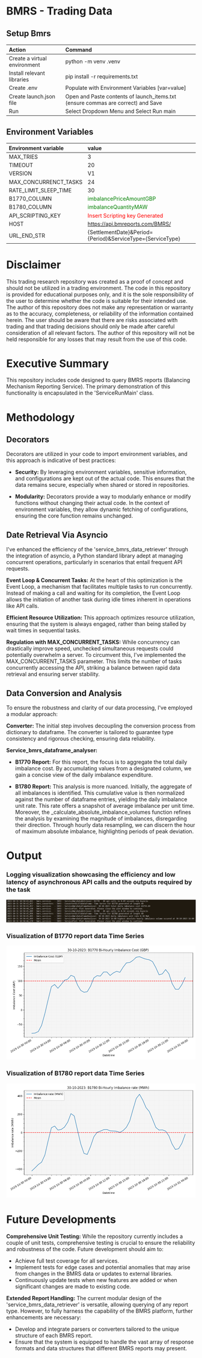 
 
# **BMRS** - Trading Data

## Setup Bmrs

|Action|Command
| :-| :-
|Create a virtual environment| python -m venv .venv
|Install relevant libraries | pip install -r requirements.txt|
|Create .env | Populate with Environment Variables [var=value]|
|Create launch.json file| Open and Paste contents of launch_items.txt (ensure commas are correct) and Save|
|Run|Select Dropdown Menu and Select Run main|

## Environment Variables

|Environment variable|value|
| :-| :-
|MAX_TRIES | 3
|TIMEOUT | 20
|VERSION | V1
|MAX_CONCURRENCT_TASKS| 24
|RATE_LIMIT_SLEEP_TIME| 30 
|B1770_COLUMN|  <span style="color:green">imbalancePriceAmountGBP
|B1780_COLUMN|  <span style="color:green">imbalanceQuantityMAW
|API_SCRIPTING_KEY | <span style="color:red">Insert Scripting key Generated</span>
|HOST| https://api.bmreports.com/BMRS/
|URL_END_STR| {SettlementDate}&Period={Period}&ServiceType={ServiceType}

# Disclaimer

This trading research repository was created as a proof of concept and should not be utilized in a trading environment. The code in this repository is provided for educational purposes only, and it is the sole responsibility of the user to determine whether the code is suitable for their intended use. The author of this repository does not make any representation or warranty as to the accuracy, completeness, or reliability of the information contained herein. The user should be aware that there are risks associated with trading and that trading decisions should only be made after careful consideration of all relevant factors. The author of this repository will not be held responsible for any losses that may result from the use of this code.


# Executive Summary

This repository includes code designed to query BMRS reports (Balancing Mechanism Reporting Service). The primary demonstration of this functionality is encapsulated in the 'ServiceRunMain' class.

# Methodology

## Decorators

Decorators are utilized in your code to import environment variables, and this approach is indicative of best practices:

- **Security:** By leveraging environment variables, sensitive information, and configurations are kept out of the actual code. This ensures that the data remains secure, especially when shared or stored in repositories.

- **Modularity:** Decorators provide a way to modularly enhance or modify functions without changing their actual code. In the context of environment variables, they allow dynamic fetching of configurations, ensuring the core function remains unchanged.

## Date Retrieval Via Asyncio

I've enhanced the efficiency of the 'service_bmrs_data_retriever' through the integration of asyncio, a Python standard library adept at managing concurrent operations, particularly in scenarios that entail frequent API requests.

**Event Loop & Concurrent Tasks:** At the heart of this optimization is the Event Loop, a mechanism that facilitates multiple tasks to run concurrently. Instead of making a call and waiting for its completion, the Event Loop allows the initiation of another task during idle times inherent in operations like API calls.

**Efficient Resource Utilization:** This approach optimizes resource utilization, ensuring that the system is always engaged, rather than being stalled by wait times in sequential tasks.

**Regulation with MAX_CONCURRENT_TASKS:** While concurrency can drastically improve speed, unchecked simultaneous requests could potentially overwhelm a server. To circumvent this, I've implemented the MAX_CONCURRENT_TASKS parameter. This limits the number of tasks concurrently accessing the API, striking a balance between rapid data retrieval and ensuring server stability.

## Data Conversion and Analysis

To ensure the robustness and clarity of our data processing, I've employed a modular approach:

**Converter:** The initial step involves decoupling the conversion process from dictionary to dataframe. The converter is tailored to guarantee type consistency and rigorous checking, ensuring data reliability.

**Service_bmrs_dataframe_analyser:**

- **B1770 Report:** For this report, the focus is to aggregate the total daily imbalance cost. By accumulating values from a designated column, we gain a concise view of the daily imbalance expenditure.

- **B1780 Report:** This analysis is more nuanced. Initially, the aggregate of all imbalances is identified. This cumulative value is then normalized against the number of dataframe entries, yielding the daily imbalance unit rate. This rate offers a snapshot of average imbalance per unit time. Moreover, the _calculate_absolute_imbalance_volumes function refines the analysis by examining the magnitude of imbalances, disregarding their direction. Through hourly data resampling, we can discern the hour of maximum absolute imbalance, highlighting periods of peak deviation.


# Output

### Logging visualization showcasing the efficiency and low latency of asynchronous API calls and the outputs required by the task
![logs](output_images/smartest_logging.png)

### Visualization of B1770 report data Time Series
![b1770](output_images/smartest_b1770_plot.png)

### Visualization of B1780 report data Time Series
![b1780](output_images/smartest_b1780_plot.png)


# Future Developments
**Comprehensive Unit Testing:**
While the repository currently includes a couple of unit tests, comprehensive testing is crucial to ensure the reliability and robustness of the code. Future development should aim to:

- Achieve full test coverage for all services.
- Implement tests for edge cases and potential anomalies that may arise from changes in the BMRS data or updates to external libraries.
- Continuously update tests when new features are added or when significant changes are made to existing code.

**Extended Report Handling:** 
The current modular design of the 'service_bmrs_data_retriever' is versatile, allowing querying of any report type. However, to fully harness the capability of the BMRS platform, further enhancements are necessary:

- Develop and integrate parsers or converters tailored to the unique structure of each BMRS report.
- Ensure that the system is equipped to handle the vast array of response formats and data structures that different BMRS reports may present.
